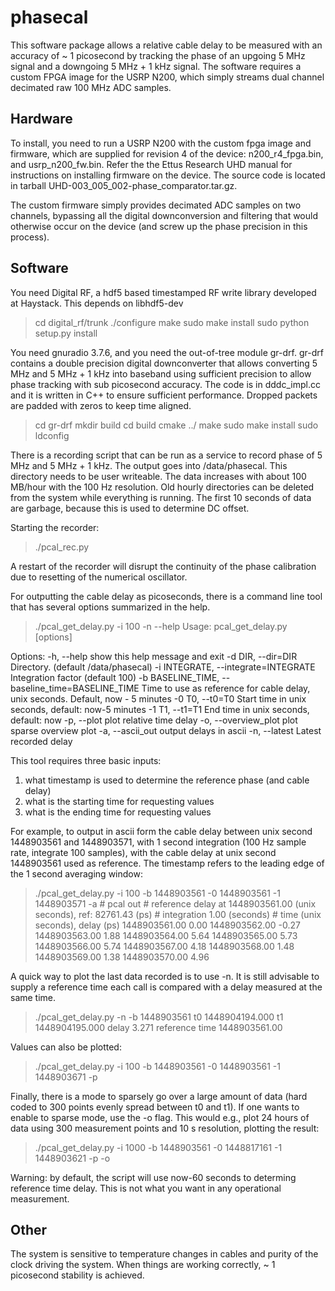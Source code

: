 # phasecal 

This software package allows a relative cable delay to be measured with an accuracy of ~ 1 picosecond by tracking the phase of an upgoing 5 MHz signal and a downgoing 5 MHz + 1 kHz signal. The software requires a custom FPGA image for the USRP N200, which simply streams dual channel decimated raw 100 MHz ADC samples. 

Hardware
--------

To install, you need to run a USRP N200 with the custom fpga image and firmware, which are supplied for revision 4 of the device: n200_r4_fpga.bin, and usrp_n200_fw.bin. Refer the the Ettus Research UHD manual for instructions on installing firmware on the device. The source code is located in tarball UHD-003_005_002-phase_comparator.tar.gz.

The custom firmware simply provides decimated ADC samples on two channels, bypassing all the digital downconversion and filtering that would otherwise occur on the device (and screw up the phase precision in this process). 

Software
--------

You need Digital RF, a hdf5 based timestamped RF write library developed at Haystack. This depends on libhdf5-dev

> cd digital_rf/trunk
> ./configure 
> make 
> sudo make install
> sudo python setup.py install

You need gnuradio 3.7.6, and you need the out-of-tree module gr-drf. gr-drf contains a double precision digital downconverter that allows converting 5 MHz and 5 MHz + 1 kHz into baseband using sufficient precision to allow phase tracking with sub picosecond accuracy. The code is in dddc_impl.cc and it is written in C++ to ensure sufficient performance. Dropped packets are padded with zeros to keep time aligned. 

> cd gr-drf
> mkdir build
> cd build
> cmake ../
> make
> sudo make install
> sudo ldconfig

There is a recording script that can be run as a service to record phase of 5 MHz and 5 MHz + 1 kHz. The output goes into /data/phasecal. This directory needs to be user writeable. The data increases with about 100 MB/hour with the 100 Hz resolution. Old hourly directories can be deleted from the system while everything is running. The first 10 seconds of data are garbage, because this is used to determine DC offset. 

Starting the recorder:
> ./pcal_rec.py

A restart of the recorder will disrupt the continuity of the phase calibration due to resetting of the numerical oscillator. 

For outputting the cable delay as picoseconds, there is a command line tool that has several options summarized in the help.

> ./pcal_get_delay.py -i 100 -n --help
Usage: pcal_get_delay.py [options]

Options:
  -h, --help            show this help message and exit
  -d DIR, --dir=DIR     Directory. (default /data/phasecal)
  -i INTEGRATE, --integrate=INTEGRATE
                        Integration factor (default 100)
  -b BASELINE_TIME, --baseline_time=BASELINE_TIME
                        Time to use as reference for cable delay, unix
                        seconds. Default, now - 5 minutes
  -0 T0, --t0=T0        Start time in unix seconds, default: now-5 minutes
  -1 T1, --t1=T1        End time in unix seconds, default: now
  -p, --plot            plot relative time delay
  -o, --overview_plot   plot sparse overview plot
  -a, --ascii_out       output delays in ascii
  -n, --latest          Latest recorded delay

This tool requires three basic inputs: 
1) what timestamp is used to determine the reference phase (and cable delay)
2) what is the starting time for requesting values
3) what is the ending time for requesting values

For example, to output in ascii form the cable delay between unix second 1448903561 and 1448903571, with 1 second integration (100 Hz sample rate, integrate 100 samples), with the cable delay at unix second 1448903561 used as reference. The timestamp refers to the leading edge of the 1 second averaging window:

> ./pcal_get_delay.py -i 100 -b 1448903561 -0  1448903561 -1 1448903571 -a
\# pcal out
\# reference delay at 1448903561.00 (unix seconds), ref: 82761.43 (ps)
\# integration 1.00 (seconds)
\# time (unix seconds), delay (ps)
1448903561.00 0.00
1448903562.00 -0.27
1448903563.00 1.88
1448903564.00 5.64
1448903565.00 5.73
1448903566.00 5.74
1448903567.00 4.18
1448903568.00 1.48
1448903569.00 1.38
1448903570.00 4.96

A quick way to plot the last data recorded is to use -n. It is still advisable to supply a reference time each call is compared with a delay measured at the same time. 

> ./pcal_get_delay.py -n -b 1448903561
t0 1448904194.000 t1 1448904195.000 delay 3.271 reference time 1448903561.00

Values can also be plotted:
> ./pcal_get_delay.py -i 100 -b 1448903561 -0  1448903561 -1 1448903671 -p

Finally, there is a mode to sparsely go over a large amount of data (hard coded to 300 points evenly spread between t0 and t1). If one wants to enable to sparse mode, use the -o flag. This would e.g., plot 24 hours of data using 300 measurement points and 10 s resolution, plotting the result:

> ./pcal_get_delay.py -i 1000 -b 1448903561 -0  1448817161 -1 1448903621 -p -o

Warning: by default, the script will use now-60 seconds to determing reference time delay. This is not what you want in any operational measurement. 

Other
-----

The system is sensitive to temperature changes in cables and purity of the clock driving the system. When things are working correctly, ~ 1 picosecond stability is achieved. 
